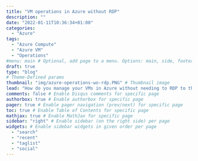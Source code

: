 ```yaml
---
title: "VM operations in Azure without RDP"
description: ""
date: "2022-01-11T10:36:34+01:00"
categories:
  - "Azure"
tags:
  - "Azure Compute"
  - "Azure VM"
  - "Operations"
#menu: main # Optional, add page to a menu. Options: main, side, footer
draft: true
type: "blog"
# Theme-Defined params
thumbnail: "img/azure-operations-wo-rdp.PNG" # Thumbnail image
lead: "How do you manage your VMs in Azure without needing to RDP to them?" # Lead text
comments: false # Enable Disqus comments for specific page
authorbox: true # Enable authorbox for specific page
pager: true # Enable pager navigation (prev/next) for specific page
toc: true # Enable Table of Contents for specific page
mathjax: true # Enable MathJax for specific page
sidebar: "right" # Enable sidebar (on the right side) per page
widgets: # Enable sidebar widgets in given order per page
  - "search"
  - "recent"
  - "taglist"
  - "social"
---
```

